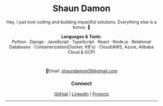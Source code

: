 <h1 align="center">Shaun Damon</h1>

<p align="center">
  Hey, I just love coding and building impactful solutions. Everything else is a bonus. 🚀
</p>


<p align="center">
  <b>Languages & Tools:</b><br>
  Python · Django · JavaScript · TypeScript · React · Node.js · Relational Databases · Containerization(Docker, K8's) · Cloud(AWS, Azure, Alibaba Cloud & GCP) 
</p>

<br>

<p align="center">
  📧Email: <a href="mailto:shaundamon09@gmail.com">shaundamon09@gmail.com</a>
</p>


<h3 align="center">Connect</h3>

<p align="center">
  <a href="https://github.com/shaundamon">GitHub</a> |
  <a href="https://www.linkedin.com/in/thembisile-d-98b7b3109">LinkedIn</a> |
  <a href="http://shaun-projects.vercel.app">Projects</a>
</p>

---

